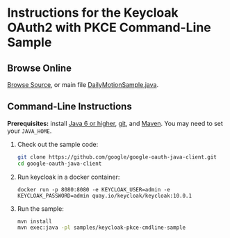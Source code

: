 # Instructions for the Keycloak OAuth2 with PKCE Command-Line Sample

## Browse Online

[Browse Source][browse-source], or main file [DailyMotionSample.java][main-source].

## Command-Line Instructions

**Prerequisites:** install [Java 6 or higher][install-java], [git][install-git], and
[Maven][install-maven]. You may need to set your `JAVA_HOME`.

1. Check out the sample code:

    ```bash
    git clone https://github.com/google/google-oauth-java-client.git
    cd google-oauth-java-client
    ```

2. Run keycloak in a docker container:

   ```
   docker run -p 8080:8080 -e KEYCLOAK_USER=admin -e KEYCLOAK_PASSWORD=admin quay.io/keycloak/keycloak:10.0.1 
   ```

3. Run the sample:

    ```bash
    mvn install
    mvn exec:java -pl samples/keycloak-pkce-cmdline-sample
    ```

[browse-source]: https://github.com/google/google-oauth-java-client/tree/dev/samples/keycloak-pkce-cmdline-sample
[main-source]: https://github.com/google/google-oauth-java-client/blob/dev/samples/keycloak-pkce-cmdline-sample/src/main/java/com/google/api/services/samples/keycloak/cmdline/PKCESample.java
[install-java]: https://java.com/
[install-git]: https://git-scm.com
[install-maven]: https://maven.apache.org